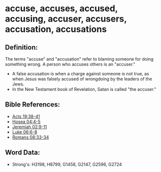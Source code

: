 # accuse, accuses, accused, accusing, accuser, accusers, accusation, accusations #

## Definition: ##

The terms "accuse" and "accusation" refer to blaming someone for doing something wrong. A person who accuses others is an "accuser."

* A false accusation is when a charge against someone is not true, as when Jesus was falsely accused of wrongdoing by the leaders of the Jews.
* In the New Testament book of Revelation, Satan is called "the accuser."

## Bible References: ##

* [Acts 19:38-41](rc://en/tn/help/act/19/38)
* [Hosea 04:4-5](rc://en/tn/help/hos/04/04)
* [Jeremiah 02:9-11](rc://en/tn/help/jer/02/09)
* [Luke 06:6-8](rc://en/tn/help/luk/06/06)
* [Romans 08:33-34](rc://en/tn/help/rom/08/33)

## Word Data: ##

* Strong's: H3198, H8799, G1458, G2147, G2596, G2724
